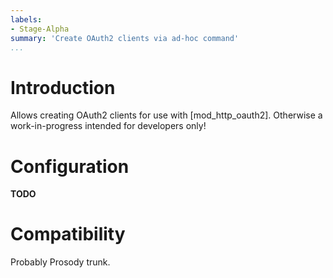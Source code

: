 ```yaml
---
labels:
- Stage-Alpha
summary: 'Create OAuth2 clients via ad-hoc command'
...
```


Introduction
============

Allows creating OAuth2 clients for use with [mod_http_oauth2]. Otherwise
a work-in-progress intended for developers only!

Configuration
=============

**TODO**

Compatibility
=============

Probably Prosody trunk.

